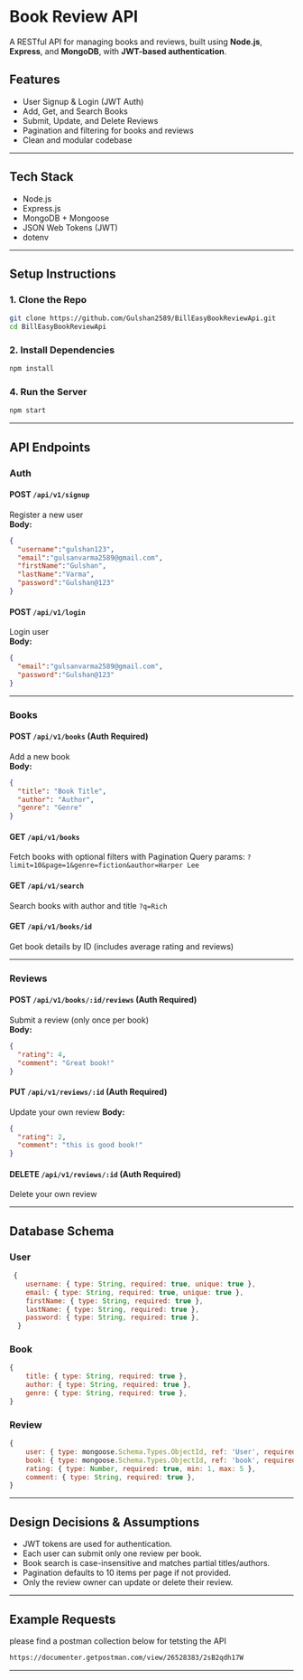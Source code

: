 # Book Review API

A RESTful API for managing books and reviews, built using **Node.js**, **Express**, and **MongoDB**, with **JWT-based authentication**.

## Features

- User Signup & Login (JWT Auth)
- Add, Get, and Search Books
- Submit, Update, and Delete Reviews
- Pagination and filtering for books and reviews
- Clean and modular codebase

---

## Tech Stack

- Node.js
- Express.js
- MongoDB + Mongoose
- JSON Web Tokens (JWT)
- dotenv

---

## Setup Instructions

### 1. Clone the Repo

```bash
git clone https://github.com/Gulshan2589/BillEasyBookReviewApi.git
cd BillEasyBookReviewApi
```

### 2. Install Dependencies

```bash
npm install
```

### 4. Run the Server

```bash
npm start
```

---

## API Endpoints

### Auth

#### POST `/api/v1/signup`  
Register a new user  
**Body:**

```json
{
  "username":"gulshan123",
  "email":"gulsanvarma2589@gmail.com",
  "firstName":"Gulshan",
  "lastName":"Varma",
  "password":"Gulshan@123"
}
```

#### POST `/api/v1/login`  
Login user  
**Body:**

```json
{
  "email":"gulsanvarma2589@gmail.com",
  "password":"Gulshan@123"
}
```

---

### Books

#### POST `/api/v1/books` (Auth Required)  
Add a new book  
**Body:**

```json
{
  "title": "Book Title",
  "author": "Author",
  "genre": "Genre"
}
```

#### GET `/api/v1/books`  
Fetch books with optional filters with Pagination
Query params: `?limit=10&page=1&genre=fiction&author=Harper Lee`


#### GET `/api/v1/search`  
Search books with author and title
`?q=Rich`

#### GET `/api/v1/books/id`  
Get book details by ID (includes average rating and reviews)

---

### Reviews

#### POST `/api/v1/books/:id/reviews` (Auth Required)  
Submit a review (only once per book)  
**Body:**

```json
{
  "rating": 4,
  "comment": "Great book!"
}
```

#### PUT `/api/v1/reviews/:id` (Auth Required)  
Update your own review
**Body:**

```json
{
  "rating": 2,
  "comment": "this is good book!"
}
```

#### DELETE `/api/v1/reviews/:id` (Auth Required)  
Delete your own review

---

## Database Schema

### User

```js
 {
    username: { type: String, required: true, unique: true },
    email: { type: String, required: true, unique: true },
    firstName: { type: String, required: true },
    lastName: { type: String, required: true },
    password: { type: String, required: true },
  }
```

### Book

```js
{
    title: { type: String, required: true },
    author: { type: String, required: true },
    genre: { type: String, required: true },
}
```

### Review

```js
{
    user: { type: mongoose.Schema.Types.ObjectId, ref: 'User', required: true },
    book: { type: mongoose.Schema.Types.ObjectId, ref: 'book', required: true },
    rating: { type: Number, required: true, min: 1, max: 5 },
    comment: { type: String, required: true },
}
```

---

## Design Decisions & Assumptions

- JWT tokens are used for authentication.
- Each user can submit only one review per book.
- Book search is case-insensitive and matches partial titles/authors.
- Pagination defaults to 10 items per page if not provided.
- Only the review owner can update or delete their review.

---

## Example Requests
please find a postman collection below for tetsting the API

```bash
https://documenter.getpostman.com/view/26528383/2sB2qdh17W
```
---

